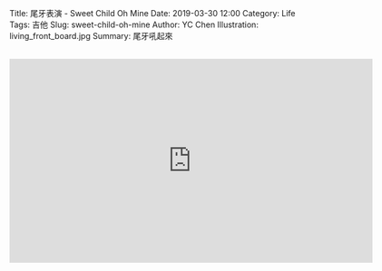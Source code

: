 Title: 尾牙表演 - Sweet Child Oh Mine
Date: 2019-03-30 12:00
Category: Life
Tags: 吉他
Slug: sweet-child-oh-mine
Author: YC Chen
Illustration: living_front_board.jpg
Summary: 尾牙吼起來


<br/>

<div class="video-container">
    <iframe src="https://www.youtube.com/embed/XNJibRL6UYE" width="640" height="360" frameborder="0" webkitallowfullscreen="" mozallowfullscreen="" allowfullscreen=""></iframe>
</div>

<br/>
